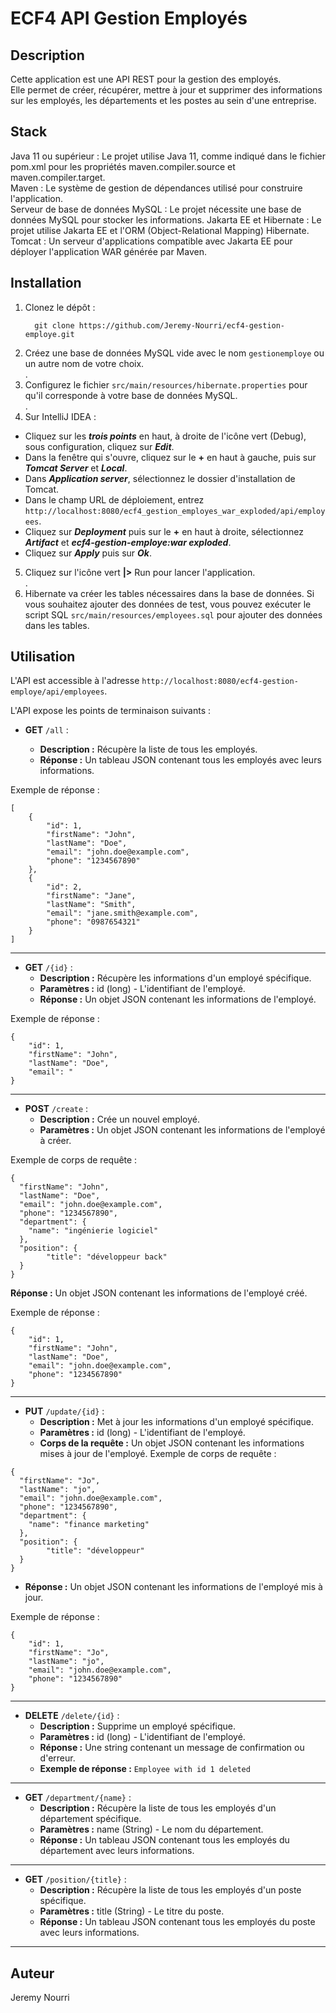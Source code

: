 # ECF4 API Gestion Employés  

## Description

Cette application est une API REST pour la gestion des employés.  
Elle permet de créer, récupérer, mettre à jour et supprimer des informations sur les employés, les départements et les postes au sein d'une entreprise.

## Stack  

Java 11 ou supérieur : Le projet utilise Java 11, comme indiqué dans le fichier pom.xml pour les propriétés maven.compiler.source et maven.compiler.target.  
Maven : Le système de gestion de dépendances utilisé pour construire l'application.  
Serveur de base de données MySQL : Le projet nécessite une base de données MySQL pour stocker les informations. 
Jakarta EE et Hibernate : Le projet utilise Jakarta EE et l'ORM (Object-Relational Mapping) Hibernate.  
Tomcat : Un serveur d'applications compatible avec Jakarta EE pour déployer l'application WAR générée par Maven.

## Installation  


1. Clonez le dépôt :  
   ```
     git clone https://github.com/Jeremy-Nourri/ecf4-gestion-employe.git
   ```
2. Créez une base de données MySQL vide avec le nom `gestionemploye` ou un autre nom de votre choix.  
.
3. Configurez le fichier `src/main/resources/hibernate.properties` pour qu'il corresponde à votre base de données MySQL.  
.
4. Sur IntelliJ IDEA :
- Cliquez sur les ***trois points*** en haut, à droite de l'icône vert (Debug), sous configuration, cliquez sur ***Edit***.  
- Dans la fenêtre qui s'ouvre, cliquez sur le **+** en haut à gauche, puis sur ***Tomcat Server*** et ***Local***.  
- Dans ***Application server***, sélectionnez le dossier d'installation de Tomcat. 
- Dans le champ URL de déploiement, entrez `http://localhost:8080/ecf4_gestion_employes_war_exploded/api/employees`.
- Cliquez sur ***Deployment***  puis sur le **+** en haut à droite, sélectionnez ***Artifact*** et ***ecf4-gestion-employe:war exploded***.  
- Cliquez sur ***Apply*** puis sur ***Ok***.  

5. Cliquez sur l'icône vert **|>** Run pour lancer l'application.  
.
6. Hibernate va créer les tables nécessaires dans la base de données. Si vous souhaitez ajouter des données de test, vous pouvez exécuter le script SQL `src/main/resources/employees.sql` pour ajouter des données dans les tables.

## Utilisation  

L'API est accessible à l'adresse `http://localhost:8080/ecf4-gestion-employe/api/employees`.

L'API expose les points de terminaison suivants :

- **GET**  `/all` :  

   - **Description :** Récupère la liste de tous les employés.  
   - **Réponse :** Un tableau JSON contenant tous les employés avec leurs informations.  

Exemple de réponse :
```
[
	{
		"id": 1,
		"firstName": "John",
		"lastName": "Doe",
		"email": "john.doe@example.com",
		"phone": "1234567890"
	},
	{
		"id": 2,
		"firstName": "Jane",
		"lastName": "Smith",
		"email": "jane.smith@example.com",
		"phone": "0987654321"
	}
]
```
___
- **GET** `/{id}` :  
   - **Description :** Récupère les informations d'un employé spécifique.  
   - **Paramètres :** id (long) - L'identifiant de l'employé.
   - **Réponse :** Un objet JSON contenant les informations de l'employé.

Exemple de réponse :
```
{
    "id": 1,
    "firstName": "John",
    "lastName": "Doe",
    "email": "
}
```
___
- **POST** `/create` :
   - **Description :** Crée un nouvel employé.
   - **Paramètres :** Un objet JSON contenant les informations de l'employé à créer.

Exemple de corps de requête :
```
{
  "firstName": "John",
  "lastName": "Doe",
  "email": "john.doe@example.com",
  "phone": "1234567890",
  "department": {
    "name": "ingénierie logiciel"
  },
  "position": {
		"title": "développeur back"
  }
}
```  
 **Réponse :** Un objet JSON contenant les informations de l'employé créé.

Exemple de réponse :
```
{
	"id": 1,
	"firstName": "John",
	"lastName": "Doe",
	"email": "john.doe@example.com",
	"phone": "1234567890"
}
```
___
- **PUT** `/update/{id}` :
   - **Description :** Met à jour les informations d'un employé spécifique.
   - **Paramètres :** id (long) - L'identifiant de l'employé.
   - **Corps de la requête :** Un objet JSON contenant les informations mises à jour de l'employé.
Exemple de corps de requête :

```
{
  "firstName": "Jo",
  "lastName": "jo",
  "email": "john.doe@example.com",
  "phone": "1234567890",
  "department": {
    "name": "finance marketing"
  },
  "position": {
		"title": "développeur"
  }
}
```
- **Réponse :** Un objet JSON contenant les informations de l'employé mis à jour.

Exemple de réponse :
```
{
	"id": 1,
	"firstName": "Jo",
	"lastName": "jo",
	"email": "john.doe@example.com",
	"phone": "1234567890"
}
```
___

- **DELETE** `/delete/{id}` :
   - **Description :** Supprime un employé spécifique.
   - **Paramètres :** id (long) - L'identifiant de l'employé.
   - **Réponse :** Une string contenant un message de confirmation ou d'erreur.
   - **Exemple de réponse :** `Employee with id 1 deleted`

___

- **GET** `/department/{name}` :
    - **Description :** Récupère la liste de tous les employés d'un département spécifique.
    - **Paramètres :** name (String) - Le nom du département.
    - **Réponse :** Un tableau JSON contenant tous les employés du département avec leurs informations.

___

- **GET** `/position/{title}` :
    - **Description :** Récupère la liste de tous les employés d'un poste spécifique.
    - **Paramètres :** title (String) - Le titre du poste.
    - **Réponse :** Un tableau JSON contenant tous les employés du poste avec leurs informations.

___

## Auteur

Jeremy Nourri





